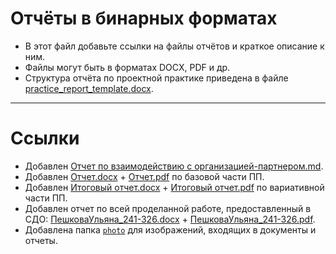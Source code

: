 # Отчёты в бинарных форматах

- В этот файл добавьте ссылки на файлы отчётов и краткое описание к ним.
- Файлы могут быть в форматах DOCX, PDF и др.
- Структура отчёта по проектной практике приведена в файле [practice_report_template.docx](practice_report_template.docx).
---
# Ссылки
- Добавлен [Отчет по взаимодействию с организацией-партнером.md](https://github.com/UliPi29/Project-pract/blob/master/reports/Отчет%20по%20взаимодействию%20с%20организацией-партнёром.md).
- Добавлен [Отчет.docx](https://github.com/UliPi29/Project-pract/blob/master/reports/Отчёт.docx) + [Отчет.pdf](https://github.com/UliPi29/Project-pract/blob/master/reports/Отчёт.pdf) по базовой части ПП.
- Добавлен [Итоговый отчет.docx](https://github.com/UliPi29/Project-pract/blob/master/reports/Итоговый%20отчет.docx) + [Итоговый отчет.pdf](https://github.com/UliPi29/Project-pract/blob/master/reports/Итоговый%20отчет.pdf) по вариативной части ПП.
- Добавлен отчет по всей проделанной работе, предоставленный в СДО: [ПешковаУльяна_241-326.docx]([reports/ПешковаУльяна_241-326_ОТЧЕТ.docx](https://github.com/UliPi29/Project-pract/blob/master/reports/ПешковаУльяна_241-326_ОТЧЕТ.docx)) + [ПешковаУльяна_241-326.pdf](https://github.com/UliPi29/Project-pract/blob/master/reports/ПешковаУльяна_241-326_ОТЧЕТ.pdf).
- Добавлена папка [`photo`](reports/photo) для изображений, входящих в документы и отчеты.
